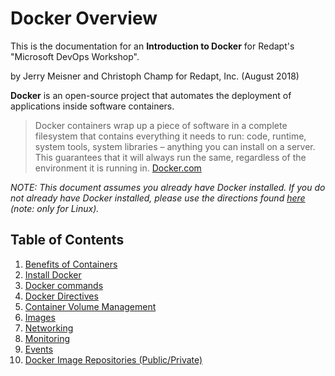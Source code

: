 # Docker Overview

This is the documentation for an **Introduction to Docker** for Redapt's "Microsoft DevOps Workshop".

by Jerry Meisner and Christoph Champ for Redapt, Inc. (August 2018)

**Docker** is an open-source project that automates the deployment of applications inside software containers.
> Docker containers wrap up a piece of software in a complete filesystem that contains everything it needs to run: code, runtime, system tools, system libraries – anything you can install on a server. This guarantees that it will always run the same, regardless of the environment it is running in. [Docker.com](https://www.docker.com/what-docker)

*NOTE: This document assumes you already have Docker installed. If you do not already have Docker installed, please use the directions found [here](02_install_docker.md) (note: only for Linux).*

## Table of Contents

1. [Benefits of Containers](01_benefits_of_containers.md)
2. [Install Docker](02_install_docker.md)
3. [Docker commands](03_docker_commands.md)
4. [Docker Directives](04_docker_directives.md)
5. [Container Volume Management](05_container_volume_management.md)
6. [Images](06_images.md)
7. [Networking](07_networking.md)
8. [Monitoring](08_monitoring.md)
9. [Events](09_events.md)
10. [Docker Image Repositories (Public/Private)](10_docker_image_repositories.md)
